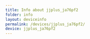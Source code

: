 ```yaml
---
title: Info about jjplus_ja76pf2
folder: info
layout: deviceinfo
permalink: /devices/jjplus_ja76pf2/
device: jjplus_ja76pf2
---
```

